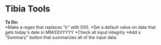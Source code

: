 # Tibia Tools
**To Do:**  
*Make a regex that replaces "k" with 000.
*Set a default value on date that gets today's date in MM/DD/YYYY
*Check all input integrity
*Add a "Summary" button that summarizes all of the input data